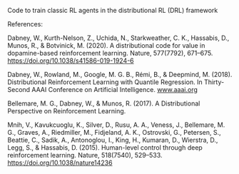 
Code to train classic RL agents in the distributional RL (DRL) framework

References:


Dabney, W., Kurth-Nelson, Z., Uchida, N., Starkweather, C. K., Hassabis, D., Munos, R., & Botvinick, M. (2020). A distributional code for value in dopamine-based reinforcement learning. Nature, 577(7792), 671–675. https://doi.org/10.1038/s41586-019-1924-6

Dabney, W., Rowland, M., Google, M. G. B., Rémi, B., & Deepmind, M. (2018). Distributional Reinforcement Learning with Quantile Regression. In Thirty-Second AAAI Conference on Artificial Intelligence. www.aaai.org

Bellemare, M. G., Dabney, W., & Munos, R. (2017). A Distributional Perspective on Reinforcement Learning.

Mnih, V., Kavukcuoglu, K., Silver, D., Rusu, A. A., Veness, J., Bellemare, M. G., Graves, A., Riedmiller, M., Fidjeland, A. K., Ostrovski, G., Petersen, S., Beattie, C., Sadik, A., Antonoglou, I., King, H., Kumaran, D., Wierstra, D., Legg, S., & Hassabis, D. (2015). Human-level control through deep reinforcement learning. Nature, 518(7540), 529–533. https://doi.org/10.1038/nature14236

